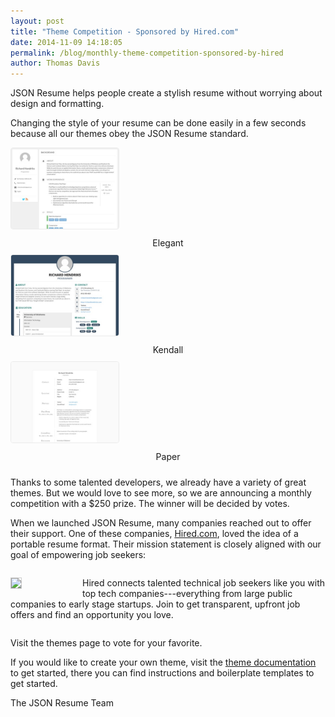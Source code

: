 ```yaml
---
layout: post
title: "Theme Competition - Sponsored by Hired.com"
date: 2014-11-09 14:18:05
permalink: /blog/monthly-theme-competition-sponsored-by-hired
author: Thomas Davis
---
```


JSON Resume helps people create a stylish resume without worrying about design and formatting.

Changing the style of your resume can be done easily in a few seconds because all our themes obey the JSON Resume standard.


<div class="row">
  <div class="col-sm-4 col-md-4">
    <div class="theme">
      <div class="row">
        <div class="col-sm-12 col-xs-6">
          <a href="http://themes.jsonresume.org/theme/elegant">
            <img style="border: 1px solid #ebebeb; border-radius: 4px; height: 129px;" src="/img/themes/elegant.jpeg">
          </a>
        </div>
        <div class="col-sm-12 col-xs-6 meta">
          <div class="name" style="text-align: center; padding: 10px;">Elegant</div>
          <!--<div class="rating">4.6/5</div>-->
        </div>
      </div>
    </div>
  </div>
  <div class="col-sm-4 col-md-4">
    <div class="theme">
      <div class="row">
        <div class="col-sm-12 col-xs-6">
          <a href="http://themes.jsonresume.org/theme/kendall">
            <img style="border: 1px solid #ebebeb; border-radius: 4px; height: 129px;" src="/img/themes/kendall.jpeg">
          </a>
        </div>
        <div class="col-sm-12 col-xs-6 meta">
          <div class="name" style="text-align: center; padding: 10px;">Kendall</div>
          <!--<div class="rating">4.6/5</div>-->
        </div>
      </div>
    </div>
  </div>
    
  
  <div class="col-sm-4 col-md-4">
    <div class="theme">
      <div class="row">
        <div class="col-sm-12 col-xs-6">
          <a href="http://themes.jsonresume.org/theme/paper">
            <img style="border: 1px solid #ebebeb; border-radius: 4px; height: 129px;" src="/img/themes/paper.jpeg">
          </a>
        </div>
        <div class="col-sm-12 col-xs-6 meta">
          <div class="name" style="text-align: center; padding: 10px;">Paper</div>
          <!--<div class="rating">4.6/5</div>-->
        </div>
      </div>
    </div>
  </div>
</div>


Thanks to some talented developers, we already have a variety of great themes. But we would love to see more, so we are announcing a monthly competition with a $250 prize. The winner will be decided by votes.

When we launched JSON Resume, many companies reached out to offer their support. One of these companies, <a href="https://hired.com">Hired.com</a>, loved the idea of a portable resume format. Their mission statement is closely aligned with our goal of empowering job seekers:

<div class="well" style="display: table-cell; vertical-align: middle;">

<a href="https://hired.com" target="_blank" style="float: left; width: 100px; margin-right: 15px;"><img style=" width: 100px; margin-right: 15px; border: 1px solid #ccc;" src="https://dmrxx81gnj0ct.cloudfront.net/assets/hired-square-b21c3bb015f0de89a42ecdbb8f2a994a.png" /></a>

Hired connects talented technical job seekers like you with top tech companies---everything from large public companies to early stage startups. Join to get transparent, upfront job offers and find an opportunity you love. 

<div style="clear: both;"></div>

</div>

Visit the themes page to vote for your favorite.

If you would like to create your own theme, visit the <a target="_blank" href="https://github.com/jsonresume/theme-manager">theme documentation</a> to get started, there you can find instructions and boilerplate templates to get started.

The JSON Resume Team
